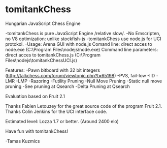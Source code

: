 # tomitankChess
Hungarian JavaScript Chess Engine

-tomitankChess is pure JavaScript Engine /relative slow/.
-No Emscripten, no V8 optimization: unlike stockfish-js
-tomitankChess use node.js for UCI protokol.
-Usage: Arena GUI with node.js 
  Comand line: direct acces to node.exe (C:\Program Files\nodejs\node.exe)
  Command line parameters: direct acces to tomitankChess.js (C:\Program Files\nodejs\tomitankChessUCI.js)

Features:
-Pawn bitboard with 32 bit integers (http://talkchess.com/forum/viewtopic.php?t=65198)
-PVS, fail-low
-IID
-LMR
-LMP
-Razoring
-Futility Pruning
-Null Move Pruning
-Static null move pruning
-See pruning at Qsearch
-Delta Pruning at Qsearch

Evaluation based on Fruit 2.1

Thanks Fabien Letouzey for the great source code of the program Fruit 2.1.
Thanks Colin Jenkins for the UCI interface code.

Estimated level: Lozza 1.7 or better. (Around 2400 elo)

Have fun with tomitankChess!

-Tamas Kuzmics
